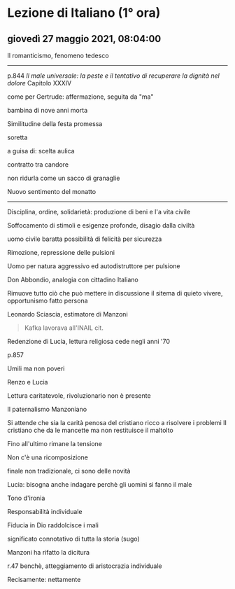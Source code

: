 # Lezione di Italiano (1° ora)

## giovedì 27 maggio 2021, 08:04:00


Il romanticismo, fenomeno tedesco

---
p.844 *Il male universale: la peste e il tentativo di recuperare la dignità nel dolore*
Capitolo XXXIV

come per Gertrude: affermazione, seguita da "ma"


bambina  di nove anni morta

Similitudine della festa promessa

soretta


a guisa di: scelta aulica

contratto tra candore 


non ridurla come un sacco di granaglie

Nuovo sentimento del monatto

---


Disciplina, ordine, solidarietà: produzione di beni e l'a vita civile

Soffocamento di stimoli e esigenze profonde, disagio dalla civiltà

uomo civile baratta possibilità di felicità per sicurezza

Rimozione, repressione delle pulsioni

Uomo per natura aggressivo ed autodistruttore per pulsione

Don Abbondio, analogia con cittadino Italiano

Rimuove tutto ciò che può mettere in discussione il sitema di quieto vivere, opportunismo fatto persona

Leonardo Sciascia, estimatore di Manzoni

> Kafka lavorava all'INAIL 
> cit.



Redenzione di Lucia, lettura religiosa
cede negli anni '70



p.857

Umili ma non poveri

Renzo e Lucia

Lettura caritatevole, rivoluzionario non è presente

Il paternalismo Manzoniano

Si attende che sia la carità penosa del cristiano ricco a risolvere i problemi
Il cristiano che da le mancette ma non restituisce il maltolto

Fino all'ultimo rimane la tensione

Non c'è una ricomposizione


finale non tradizionale, ci sono delle novità



Lucia: bisogna anche indagare perchè gli uomini si fanno il male

Tono d'ironia

Responsabilità individuale

Fiducia in Dio raddolcisce i mali

significato connotativo di tutta la storia (sugo)

Manzoni ha rifatto la dicitura

r.47 benchè, atteggiamento di aristocrazia individuale

Recisamente: nettamente



<!--stackedit_data:
eyJoaXN0b3J5IjpbMTU0MDU1MTIwNSwtMTEyODEyMTY3MCwtND
Q3MDQxMzMsNTg1MDA4OTk1LDE0MzA0NzQ3NDYsLTQxMTAwMDM5
LDEzNTQ4ODcxMjYsNjk3OTkwNTExLC0xMTExNTE0NzkzLDE2MT
EzMDEwMTAsODU4OTcxMzc1LDI4ODQ5MzM1NiwyODg0OTMzNTZd
fQ==
-->